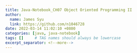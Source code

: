 ```yaml
---
title: Java-Notebook_CH07 Object Oriented Programming II
author:
  name: James Syu
  link: https://github.com/n1046728
date: 2022-03-14 11:02:10 +0800
categories: [java, java-notebook]
tags: []     # TAG names should always be lowercase
excerpt_separator: <!--more-->
---
```

<!--more-->
